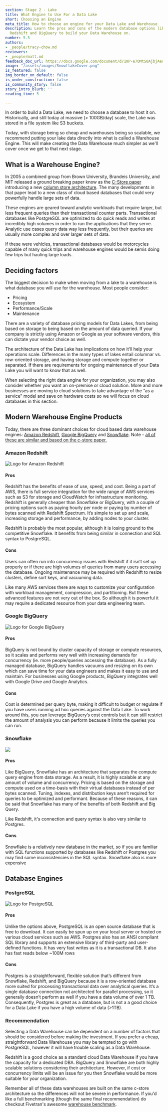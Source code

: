 ```yaml
---
section: Stage 2 - Lake
title: What Engine to Use For a Data Lake
short: Choosing an Engine
meta_title: How to choose an engine for your Data Lake and Warehouse
description: Learn the pros and cons of the modern database options like Snowflake,
  Redshift and BigQuery to build your Data Warehouse on.
number: 5.5
authors:
- _people/tracy-chow.md
reviewers:
- _people/matt.md
feedback_doc_url: https://docs.google.com/document/d/1mP-e7OMtS0AjbjAeo1od5U8NdO8Td94fXwoAacCLf2w/edit?usp=sharing
image: "/assets/images/SnowflakeCover.png"
is_featured: false
img_border_on_default: false
is_under_construction: false
is_community_story: false
story_intro_blurb: ''
reading_time: 5

---
```

In order to build a Data Lake, we need to choose a database to host it on.  Historically, and still today at massive (> 100GB/day) scale, the Lake was stored in a file system like S3 buckets.

Today, with storage being so cheap and warehouses being so scalable, we recommend putting your lake data directly into what is called a Warehouse Engine.  This will make creating the Data Warehouse much simpler as we'll cover once we get to that next stage.

## What is a Warehouse Engine?

In 2005 a combined group from Brown University, Brandeis University, and MIT released a ground breaking paper know as the [C-Store paper](http://people.brandeis.edu/\~nga/papers/VLDB05.pdf) introducing a new [column store architecture](/data-modeling-101/row-vs-column-oriented-databases/).  The many developments in that paper lead to a new class of cloud based databases that could very powerfully handle large sets of data.

These engines are geared toward analytic workloads that require larger, but less frequent queries than their transactional counter parts.  Transactional databases like PostgreSQL are optimized to do quick reads and writes at incredibly high volumes in order to run the applications that they serve.  Analytic use cases query data way less frequently, but their queries are usually more complex and over larger sets of data.

<!-- TODO: Would be a great visual here I think - draw a semi and a scooter and maybe list "fast, many trips, low payload" vs "slow, few trips, heavy payload"   -->

If these were vehicles, transactional databases would be motorcycles capable of many quick trips and warehouse engines would be semis doing few trips but hauling large loads.

## Deciding factors

The biggest decision to make when moving from a lake to a warehouse is what database you will use for the warehouse. Most people consider:

* Pricing
* Ecosystem
* Performance/Scale
* Maintenance

There are a variety of database pricing models for Data Lakes, from being based on storage to being based on the amount of data queried. If your company is strictly using Amazon or Google as your software vendors, this can dictate your vendor choice as well.

The architecture of the Data Lake has implications on how it’ll help your operations scale. Differences in the many types of lakes entail columnar vs. row-oriented storage, and having storage and compute together or separated. If there are requirements for ongoing maintenance of your Data Lake you will want to know that as well.

When selecting the right data engine for your organization, you may also consider whether you want an on-premise or cloud solution. More and more businesses are moving to cloud solutions to take advantage of the “as a service” model and save on hardware costs so we will focus on cloud databases in this section.

## Modern Warehouse Engine Products

Today, there are three dominant choices for cloud based data warehouse engines: [Amazon Redshift](#amazon-redshift), [Google BigQuery](#google-bigquery) and [Snowflake](#snowflake).  Note - [all of these are similar and based on the c-store paper.](https://dataschool.com/data-modeling-101/row-vs-column-oriented-databases/)

### Amazon Redshift

![Logo for Amazon Redshift](/assets/images/AmazonRedshiftLogo.png "Amazon Redshift")

#### Pros

Redshift has the benefits of ease of use, speed, and cost. Being a part of AWS, there is full service integration for the wide range of AWS services such as S3 for storage and CloudWatch for infrastructure monitoring. Redshift is generally cheaper than Snowflake or BigQuery, with a couple of pricing options such as paying hourly per node or paying by number of bytes scanned with Redshift Spectrum. It’s simple to set up and scale, increasing storage and performance, by adding nodes to your cluster.

Redshift is probably the most popular, although it is losing ground to the competitive Snowflake. It benefits from being similar in connection and SQL syntax to PostgreSQL.

#### Cons

Users can often run into concurrency issues with Redshift if it isn’t set up properly or if there are high volumes of queries from many users accessing the database. Ongoing maintenance may be required with Redshift to resize clusters, define sort keys, and vacuuming data. 

Like many AWS services there are ways to customize your configuration with workload management, compression, and partitioning. But these advanced features are not very out of the box. So although it is powerful it may require a dedicated resource from your data engineering team.

### Google BigQuery

![Logo for Google BigQuery](/assets/images/GoogleBigQueryLogo.png "Google BigQuery")

#### Pros

BigQuery is not bound by cluster capacity of storage or compute resources, so it scales and performs very well with increasing demands for concurrency (ie. more people/queries accessing the database). As a fully managed database, BigQuery handles vacuums and resizing on its own which can save time for your data engineers and makes it easy to use and maintain. For businesses using Google products, BigQuery integrates well with Google Drive and Google Analytics.

#### Cons

Cost is determined per query byte, making it difficult to budget or regulate if you have users running ad hoc queries against the Data Lake. To work around this, you can leverage BigQuery’s cost controls but it can still restrict the amount of analysis you can perform because it limits the queries you can run.

### Snowflake

![](/assets/images/SnowflakeLogo.png)

#### Pros

Like BigQuery, Snowflake has an architecture that separates the compute query engine from data storage. As a result, it is highly scalable at any amount of volume and concurrency. Pricing is based on the storage and compute used on a time-basis with their virtual databases instead of per bytes scanned. Tuning, indexes, and distribution keys aren’t required for queries to be optimized and performant. Because of these reasons, it can be said that Snowflake has many of the benefits of both Redshift and Big Query.

Like Redshift, it's connection and query syntax is also very similar to Postgres.

#### Cons

Snowflake is a relatively new database in the market, so if you are familiar with SQL functions supported by databases like Redshift or Postgres you may find some inconsistencies in the SQL syntax. Snowflake also is more expensive

## Database Engines

### PostgreSQL

![Logo for PostgreSQL](/assets/images/PostgreSQLLogo.png "PostgreSQL")

#### Pros

Unlike the options above, PostgreSQL is an open source database that is free to download. It can easily be spun up on your local server or hosted on various cloud services such as AWS. Postgres also has an ANSI compliant SQL library and supports an extensive library of third-party and user-defined functions. It has very fast writes as it is a transactional DB. It also has fast reads below \~100M rows

#### Cons

Postgres is a straightforward, flexible solution that’s different from Snowflake, Redshift, and BigQuery because it is a row-oriented database more suited for processing transactional data over analytical queries. It’s a single database connection not architected for parallel processing, so it generally doesn’t perform as well if you have a data volume of over 1 TB. Consequently, Postgres is great as a database, but is not a a good choice for a Data Lake if you have a high volume of data (>1TB).

### Recommendation

Selecting a Data Warehouse can be dependent on a number of factors that should be considered before making the investment. If you prefer a cheap, straightforward Data Warehouse you may be tempted to go with PostgreSQL, however it will have trouble scaling as a Data Warehouse.

Redshift is a good choice as a standard cloud Data Warehouse if you have the capacity for a dedicated DBA. BigQuery and Snowflake are both highly scalable solutions considering their architecture. However, if cost or concurrency limits will be an issue for you then Snowflake would be more suitable for your organization.

Remember all of these data warehouses are built on the same c-store architecture so the differences will not be severe in performance. If you'd like a full benchmarking (though the same final recommendation) do checkout Fivetran's awesome [warehouse benchmark](https://fivetran.com/blog/warehouse-benchmark).

<!-- ## Selecting an ETL/ELT Process

Once you have selected your data warehouse solution, you will need to decide how to set up your ETL or ELT to load data from your data lake into your data warehouse and convert the raw data into something meaningful. ETL has been the traditional method for data warehouses, however ELT has been growing in popularity due to its compatibility with cloud systems. -->

<!-- ### View and dbt

![Logo for dbt](/assets/images/dbtLogo (1).png "dbt")

Doing an ETL/ELT in the same place, such as if you are using Redshift for both your database and data warehouse, simplifies your process and keeps your data stack lean. This is desirable because you will have less environments and tools to manage and your data will be housed in one location. You can do it without having to extract and load. Transform only! -->

<!--

These are handled in other sections already

### Performance

In an ETL process the data is typically extracted and first put into a staging area, as opposed to an ELT approach which has all the raw data loaded in your system from the get go. In ELT, because the data is already loaded, users don’t need to wait for the entire process to finish before they can access the data.

In addition to the benefit of accessing the raw data faster, with the transformation performed at query runtime, a query can be run concurrently with other queries. With cloud systems that make it easy to scale storage and processing power, ELT also allows for greater flexibility and lower maintenance. Resources can be added as needed for intensive transformation tasks. And because the data is always available, the ETL process does not need to be modified to make changes to your warehouse.

### Access

Another thing to consider when choosing between ETL and ELT is seeing who should have access to the data warehouse. If there are non-technical users who will also be accessing the data warehouse, then having them exposed to raw data may not be ideal. In that scenario it would be preferable to have the data engineers or data team do the data manipulation in creating summary tables or materialized views. -->

<!--- TODO: We need to explain file based options for the lake - like S3.  --->